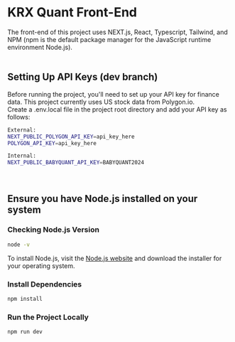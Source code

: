 # KRX Quant Front-End
The front-end of this project uses NEXT.js, React, Typescript, Tailwind, and NPM (npm is the default package manager for the JavaScript runtime environment Node.js).
</br>
</br>

## Setting Up API Keys (dev branch)
Before running the project, you'll need to set up your API key for finance data. This project currently uses US stock data from Polygon.io. </br>Create a .env.local file in the project root directory and add your API key as follows:

```Bash
External:
NEXT_PUBLIC_POLYGON_API_KEY=api_key_here
POLYGON_API_KEY=api_key_here

Internal:
NEXT_PUBLIC_BABYQUANT_API_KEY=BABYQUANT2024

```
</br>

## Ensure you have Node.js installed on your system

### Checking Node.js Version
```Bash
node -v
```

To install Node.js, visit the [Node.js website](https://www.example.com) and download the installer for your operating system.

### Install Dependencies
```Bash
npm install
```

### Run the Project Locally
```Bash
npm run dev
```


